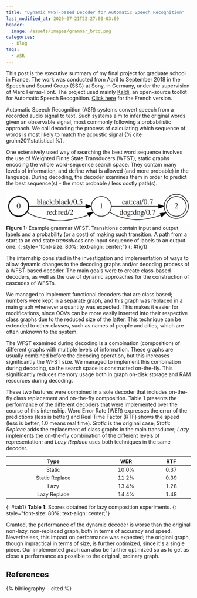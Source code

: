 ```yaml
---
title: "Dynamic WFST-based Decoder for Automatic Speech Recognition"
last_modified_at: 2020-07-21T22:27:00-03:00
header:
  image: /assets/images/grammar_brcd.png
categories:
  - Blog
tags:
  - ASR
---
```


<style>
table:nth-of-type(1) {
    display:table;
    width:100%;
}
</style>

This post is the executive summary of my final project for graduate school in France. The work was conducted from April to September 2018 in the Speech and Sound Group (SSG) at Sony, in Germany, under the supervision of Marc Ferras-Font. The project used mainly [Kaldi](https://github.com/kaldi-asr/kaldi), an open-source toolkit for Automatic Speech Recognition. [Click here](https://github.com/orsdanilo/asr-dynamic-wfst-decoder/tree/master/executive_summary_FR) for the French version. 

Automatic Speech Recognition (ASR) systems convert speech from a recorded audio signal to text. Such systems aim to infer the original words given an observable signal, most commonly following a probabilistic approach. We call decoding the process of calculating which sequence of words is most likely to match the acoustic signal {% cite gruhn2011statistical %}.

One extensively used way of searching the best word sequence involves the use of Weighted Finite State Transducers (WFST), static graphs encoding the whole word-sequence search space. They contain many levels of information, and define what is allowed (and more probable) in the language. During decoding, the decoder examines them in order to predict the best sequence(s) - the most probable / less costly path(s).

![Example grammar WFST](/assets/images/grammar_brcd.png)
**Figure 1:** Example grammar WFST. Transitions contain input and output labels and a probability (or a cost) of making such transition. 
A path from a start to an end state *transduces* one input sequence of labels to an output one.
{: style="font-size: 80%; text-align: center;"}
{: #fig1}

The internship consisted in the investigation and implementation of ways to allow dynamic changes to the decoding graphs and/or decoding process of a WFST-based decoder. The main goals were to create class-based decoders, as well as the use of dynamic approaches for the construction of cascades of WFSTs.

We managed to implement functional decoders that are class based; numbers were kept in a separate graph, and this graph was replaced in a main graph whenever a quantity was expected. This makes it easier for modifications, since OOVs can be more easily inserted into their respective class graphs due to the reduced size of the latter. This technique can be extended to other classes, such as names of people and cities, which are often unknown to the system.

The WFST examined during decoding is a combination (composition) of different graphs with multiple levels of information. These graphs are usually combined before the decoding operation, but this increases significantly the WFST size. We managed to implement this combination during decoding, so the search space is constructed on-the-fly. This significantly reduces memory usage both in graph on-disk storage and RAM resources during decoding. 

These two features were combined in a sole decoder that includes on-the-fly class replacement and on-the-fly composition. Table 1 presents the performance of the different decoders that were implemented over the course of this internship. Word Error Rate (WER) expresses the error of the predictions (less is better) and Real Time Factor (RTF) shows the speed (less is better, 1.0 means real time). *Static* is the original case; *Static Replace* adds the replacement of class graphs in the main transducer; *Lazy* implements the on-the-fly combination of the different levels of representation; and *Lazy Replace* uses both techniques in the same decoder.

| Type | WER | RTF |
|:---:|:---:|:---:|
| Static | 10.0% | 0.37 |
| Static Replace | 11.2% | 0.39 |
| Lazy | 13.4% | 1.28 |
| Lazy Replace | 14.4% | 1.48 |
{: #tab1}
**Table 1:** Scores obtained for lazy composition experiments.
{: style="font-size: 80%; text-align: center;"}

Granted, the performance of the dynamic decoder is worse than the original non-lazy, non-replaced graph, both in terms of accuracy and speed. Nevertheless, this impact on performance was expected; the original graph, though impractical in terms of size, is further optimized, since it's a single piece. Our implemented graph can also be further optimized so as to get as close a performance as possible to the original, ordinary graph.

References
----------

{% bibliography --cited %}